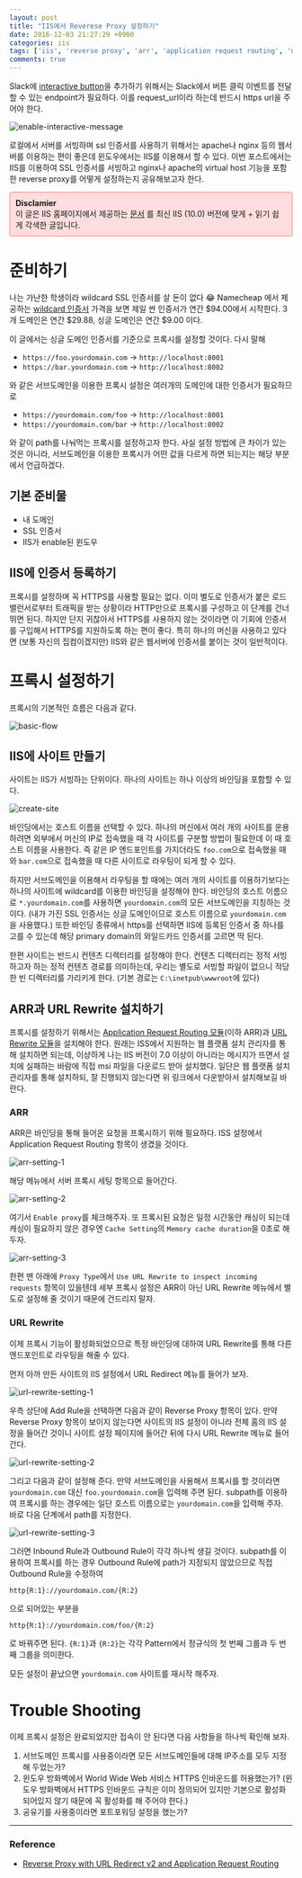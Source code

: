 ```yaml
---
layout: post
title: "IIS에서 Reverese Proxy 설정하기"
date: 2016-12-03 21:27:29 +0900
categories: iis
tags: ['iis', 'reverse proxy', 'arr', 'application request routing', 'url rewrite']
comments: true
---
```


Slack에 [interactive button](https://api.slack.com/docs/message-buttons)을 추가하기 위해서는 
Slack에서 버튼 클릭 이벤트를 전달할 수 있는 endpoint가 필요하다. 이를 request_url이라 하는데 
반드시 https url을 주어야 한다.

![enable-interactive-message](assets/posts/iis-reverse-proxy/enable-interactive-message.png)

로컬에서 서버를 서빙하며 ssl 인증서를 사용하기 위해서는 apache나 nginx 등의 웹서버를 이용하는 편이 좋은데
윈도우에서는 IIS를 이용해서 할 수 있다. 이번 포스트에서는 IIS를 이용하여 SSL 인증서를 서빙하고
nginx나 apache의 virtual host 기능을 포함한 reverse proxy를 어떻게 설정하는지 공유해보고자 한다.

<div style="background-color: rgba(255, 96, 96, 0.2); border-radius: 4px; border: 1px solid rgba(255, 96, 96, 0.8); padding: 10px">
<strong>Disclamier</strong><br>
이 글은 IIS 홈페이지에서 제공하는 <a href="https://www.iis.net/learn/extensions/url-rewrite-module/reverse-proxy-with-url-rewrite-v2-and-application-request-routing">문서</a>
를 최신 IIS (10.0) 버전에 맞게 + 읽기 쉽게 각색한 글입니다.
</div> 

# 준비하기

나는 가난한 학생이라 wildcard SSL 인증서를 살 돈이 없다 😂 Namecheap 에서 제공하는 
[wildcard 인증서](https://www.namecheap.com/security/ssl-certificates/wildcard.aspx) 가격을 보면
제일 싼 인증서가 연간 $94.00에서 시작한다. 3개 도메인은 연간 $29.88, 싱글 도메인은 연간 $9.00 이다.

이 글에서는 싱글 도메인 인증서를 기준으로 프록시를 설정할 것이다. 다시 말해

- `https://foo.yourdomain.com` -> `http://localhost:8001`
- `https://bar.yourdomain.com` -> `http://localhost:8002`

와 같은 서브도메인을 이용한 프록시 설정은 여러개의 도메인에 대한 인증서가 필요하므로

- `https://yourdomain.com/foo` -> `http://localhost:8001`
- `https://yourdomain.com/bar` -> `http://localhost:8002`

와 같이 path를 나눠먹는 프록시를 설정하고자 한다. 사실 설정 방법에 큰 차이가 있는 것은 아니라, 서브도메인을
이용한 프록시가 어떤 값을 다르게 하면 되는지는 해당 부분에서 언급하겠다.

## 기본 준비물

- 내 도메인
- SSL 인증서
- IIS가 enable된 윈도우

## IIS에 인증서 등록하기

프록시를 설정하며 꼭 HTTPS를 사용할 필요는 없다. 이미 별도로 인증서가 붙은 로드밸런서로부터 트래픽을 받는 상황이라
HTTP만으로 프록시를 구성하고 이 단계를 건너뛰면 된다. 하지만 단지 귀찮아서 HTTPS를 사용하지 않는 것이라면 이 기회에 인증서를
구입해서 HTTPS를 지원하도록 하는 편이 좋다. 특히 하나의 머신을 사용하고 있다면 (보통 자신의 집컴이겠지만) IIS와 같은 웹서버에
인증서를 붙이는 것이 일반적이다.

# 프록시 설정하기

프록시의 기본적인 흐름은 다음과 같다.

![basic-flow](assets/posts/iis-reverse-proxy/basic-flow.png)

## IIS에 사이트 만들기

사이트는 IIS가 서빙하는 단위이다. 하나의 사이트는 하나 이상의 바인딩을 포함할 수 있다.

![create-site](assets/posts/iis-reverse-proxy/create-site.png)

바인딩에서는 호스트 이름을 선택할 수 있다. 하나의 머신에서 여러 개의 사이트를 운용하려면 외부에서 머신의 IP로 접속했을 때 각 사이트를 
구분할 방법이 필요한데 이 때 호스트 이름을 사용한다. 즉 같은 IP 엔드포인트를 가지더라도 `foo.com`으로 접속했을 때와 `bar.com`으로 접속했을 때 
다른 사이트로 라우팅이 되게 할 수 있다.

하지만 서브도메인을 이용해서 라우팅을 할 때에는 여러 개의 사이트를 이용하기보다는 하나의 사이트에 wildcard를 이용한 바인딩을
설정해야 한다. 바인딩의 호스트 이름으로 `*.yourdomain.com`를 사용하면 `yourdomain.com`의 모든 서브도메인을 지칭하는 것이다.
(내가 가진 SSL 인증서는 싱글 도메인이므로 호스트 이름으로 `yourdomain.com`을 사용했다.) 또한 바인딩 종류에서 https를 선택하면 
IIS에 등록된 인증서 중 하나를 고를 수 있는데 해당 primary domain의 와일드카드 인증서를 고르면 딱 된다. 

한편 사이트는 반드시 컨텐츠 디렉터리를 설정해야 한다. 컨텐츠 디렉터리는 정적 서빙하고자 하는 정적 컨텐츠 경로를 의미하는데, 
우리는 별도로 서빙할 파일이 없으니 적당한 빈 디렉터리를 가리키게 한다. (기본 경로는 `C:\inetpub\wwwroot`에 있다)

## ARR과 URL Rewrite 설치하기

프록시를 설정하기 위해서는 [Application Request Routing 모듈](https://www.microsoft.com/en-us/download/details.aspx?id=47333)(이하 ARR)과
[URL Rewrite 모듈](https://www.microsoft.com/en-us/download/details.aspx?id=47337)을 설치해야 한다.
원래는 ISS에서 지원하는 웹 플랫폼 설치 관리자를 통해 설치하면 되는데, 이상하게 나는 IIS 버전이 7.0 이상이 아니라는 메시지가 뜨면서
설치에 실패하는 바람에 직접 msi 파일을 다운로드 받아 설치했다. 일단은 웹 플랫폼 설치 관리자를 통해 설치하되, 잘 진행되지 않는다면
위 링크에서 다운받아서 설치해보길 바란다. 

### ARR

ARR은 바인딩을 통해 들어온 요청을 프록시하기 위해 필요하다. ISS 설정에서 Application Request Routing 항목이 생겼을 것이다.

![arr-setting-1](assets/posts/iis-reverse-proxy/arr-setting-1.png)

해당 메뉴에서 서버 프록시 세팅 항목으로 들어간다.

![arr-setting-2](assets/posts/iis-reverse-proxy/arr-setting-2.png)

여기서 `Enable proxy`를 체크해주자. 또 프록시된 요청은 일정 시간동안 캐싱이 되는데 캐싱이 필요하지 않은 경우엔 
`Cache Setting`의 `Memory cache duration`을 0초로 해 두자.

![arr-setting-3](assets/posts/iis-reverse-proxy/arr-setting-3.png)

한편 맨 아래에 `Proxy Type`에서 `Use URL Rewrite to inspect incoming requests` 항목이 있을텐데 
세부 프록시 설정은 ARR이 아닌 URL Rewrite 메뉴에서 별도로 설정해 줄 것이기 때문에 건드리지 말자. 

### URL Rewrite

이제 프록시 기능이 활성화되었으므로 특정 바인딩에 대하여 URL Rewrite를 통해 다른 엔드포인트로 라우팅을 해줄 수 있다.

먼저 아까 만든 사이트의 IIS 설정에서 URL Redirect 메뉴를 들어가 보자.

![url-rewrite-setting-1](assets/posts/iis-reverse-proxy/url-rewrite-setting-1.png)

우측 상단에 Add Rule을 선택하면 다음과 같이 Reverse Proxy 항목이 있다. 만약 Reverse Proxy 항목이 보이지 않는다면
사이트의 IIS 설정이 아니라 전체 홈의 IIS 설정을 들어간 것이니 사이트 설정 페이지에 들어간 뒤에 다시 URL Rewrite 메뉴로 들어간다.

![url-rewrite-setting-2](assets/posts/iis-reverse-proxy/url-rewrite-setting-2.png)

그리고 다음과 같이 설정해 준다. 만약 서브도메인을 사용해서 프록시를 할 것이라면 `yourdomain.com` 대신 `foo.yourdomain.com`을 입력해 주면 된다.
subpath를 이용하여 프록시를 하는 경우에는 일단 호스트 이름으로는 `yourdomain.com`을 입력해 주자. 바로 다음 단계에서 path를 지정한다.

![url-rewrite-setting-3](assets/posts/iis-reverse-proxy/url-rewrite-setting-3.png)

그러면 Inbound Rule과 Outbound Rule이 각각 하나씩 생길 것이다. subpath를 이용하여 프록시를 하는 경우 Outbound Rule에 path가 지정되지 않았으므로
직접 Outbound Rule을 수정하여

``` url
http{R:1}://yourdomain.com/{R:2}
```

으로 되어있는 부분을

``` url
http{R:1}://yourdomain.com/foo/{R:2}
``` 

로 바꿔주면 된다. `{R:1}`과 `{R:2}`는 각각 Pattern에서 정규식의 첫 번째 그룹과 두 번째 그룹을 의미한다.

모든 설정이 끝났으면 `yourdomain.com` 사이트를 재시작 해주자.

# Trouble Shooting

이제 프록시 설정은 완료되었지만 접속이 안 된다면 다음 사항들을 하나씩 확인해 보자.

1. 서브도메인 프록시를 사용중이라면 모든 서브도메인들에 대해 IP주소를 모두 지정해 두었는가?
2. 윈도우 방화벽에서 World Wide Web 서비스 HTTPS 인바운드를 허용했는가? 
   (윈도우 방화벽에서 HTTPS 인바운드 규칙은 이미 정의되어 있지만 기본으로 활성화되어있지 않기 때문에 꼭 활성화를 해 주어야 한다.)
3. 공유기를 사용중이라면 포트포워딩 설정을 했는가?

------

### Reference

- [Reverse Proxy with URL Redirect v2 and Application Request Routing](https://www.iis.net/learn/extensions/url-rewrite-module/reverse-proxy-with-url-rewrite-v2-and-application-request-routing)
